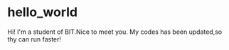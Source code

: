 # hello_world
Hi!
  I'm a student of BIT.Nice to meet you.
  My codes has been updated,so thy can run faster!
